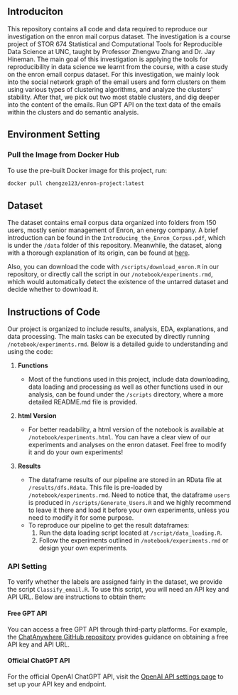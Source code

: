 ## Introduciton

This repository contains all code and data required to reproduce our investigation on the enron mail corpus dataset. The investigation is a course project of STOR 674 Statistical and Computational Tools for Reproducible Data Science at UNC, taught by Professor Zhengwu Zhang and Dr. Jay Hineman. The main goal of this investigation is applying the tools for reproducibility in data science we learnt from the course, with a case study on the enron email corpus dataset. For this investigation, we mainly look into the social network graph of the email users and form clusters on them using various types of clustering algorithms, and analyze the clusters' stability. After that, we pick out two most stable clusters, and dig deeper into the content of the emails. Run GPT API on the text data of the emails within the clusters and do semantic analysis.

## Environment Setting

### Pull the Image from Docker Hub
To use the pre-built Docker image for this project, run:
```bash
docker pull chengze123/enron-project:latest
```


## Dataset

The dataset contains email corpus data organized into folders from 150 users, mostly senior management of Enron, an energy company. A brief introduction can be found in the `Introducing_the_Enron_Corpus.pdf`, which is under the `/data` folder of this repository. Meanwhile, the dataset, along with a thorough explanation of its origin, can be found at [here](http://www-2.cs.cmu.edu/~enron/).

Also, you can download the code with `/scripts/download_enron.R` in our repository, or directly call the script in our `/notebook/experiments.rmd`, which would automatically detect the existence of the untarred dataset and decide whether to download it.

## Instructions of Code

Our project is organized to include results, analysis, EDA, explanations, and data processing. The main tasks can be executed by directly running `/notebook/experiments.rmd`. Below is a detailed guide to understanding and using the code:

1. **Functions**  
   - Most of the functions used in this project, include data downloading, data loading and processing as well as other functions used in our analysis, can be found under the `/scripts` directory, where a more detailed README.md file is provided.

2. **html Version**  
   - For better readability, a html version of the notebook is available at `/notebook/experiments.html`. You can have a clear view of our experiments and analyses on the enron dataset. Feel free to modify it and do your own experiments!

3. **Results**  
   - The dataframe results of our pipeline are stored in an RData file at `/results/dfs.Rdata`. This file is pre-loaded by `/notebook/experiments.rmd`. Need to notice that, the dataframe `users` is produced in `/scripts/Generate_Users.R` and we highly recommend to leave it there and load it before your own experiments, unless you need to modify it for some purpose.
   - To reproduce our pipeline to get the result dataframes:
     1. Run the data loading script located at `/script/data_loading.R`.
     2. Follow the experiments outlined in `/notebook/experiments.rmd` or design your own experiments.

### API Setting

To verify whether the labels are assigned fairly in the dataset, we provide the script `Classify_email.R`. To use this script, you will need an API key and API URL. Below are instructions to obtain them:

#### Free GPT API
You can access a free GPT API through third-party platforms. For example, the [ChatAnywhere GitHub repository](https://github.com/chatanywhere/GPT_API_free) provides guidance on obtaining a free API key and API URL.

#### Official ChatGPT API
For the official OpenAI ChatGPT API, visit the [OpenAI API settings page](https://platform.openai.com/signup) to set up your API key and endpoint.



